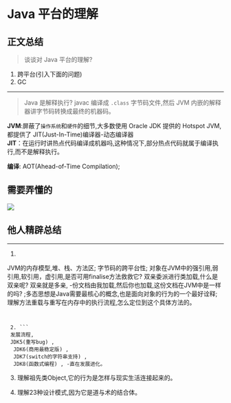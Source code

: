 # Java 平台的理解
## 正文总结
> 谈谈对 Java 平台的理解?
1. 跨平台(引入下面的问题)
2. GC

----

> Java 是解释执行?
javac 编译成 `.class` 字节码文件,然后 JVM 内嵌的解释器讲字节码转换成最终的机器码。

**JVM**:屏蔽了`操作系统`和`硬件`的细节,大多数使用 Oracle JDK 提供的 Hotspot JVM,都提供了 JIT(Just-In-Time)编译器-动态编译器<br>
**JIT**：在运行时讲热点代码编译成机器吗,这种情况下,部分热点代码就属于编译执行,而不是解释执行。

**编译**: AOT(Ahead-of-Time Compilation);
## 需要弄懂的

![](http://ww1.sinaimg.cn/large/006rAlqhly1g0vhxjr6jtj31820m5aij.jpg)

## 他人精辟总结

****

1.  ```
JVM的内存模型,堆、栈、方法区;
字节码的跨平台性;
对象在JVM中的强引用,弱引用,软引用，虚引用,是否可用finalise方法救救它?
 双亲委派进行类加载,什么是双亲呢?
 双亲就是多亲, -份文档由我加载,然后你也加载,这份文档在JVM中是一样的吗?
 ;多态思想是Java需要最核心的概念,也是面向对象的行为的一个最好诠释;
 理解方法重载与重写在内存中的执行流程,怎么定位到这个具体方法的。
```


 2. ```
 发展流程,
 JDK5(重写bug) ,
  JDK6(商用最稳定版) ,
  JDK7(switch的字符串支持) ,
  JDK8(函数式编程) , -直在发展进化。
 ```


 3. 理解祖先类Object,它的行为是怎样与现实生活连接起来的。


 4.  理解23种设计模式,因为它是道与术的结合体。
